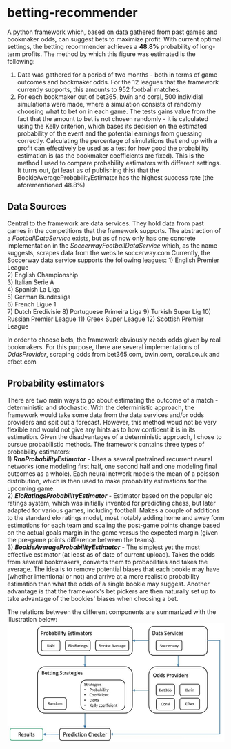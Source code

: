 # betting-recommender
A python framework which, based on data gathered from past games and bookmaker odds, can suggest bets to maximize profit. With current optimal settings, the betting recommender achieves a **48.8%** probability of long-term profits. The method by which this figure was estimated is the following:
  1) Data was gathered for a period of two months - both in terms of game outcomes and bookmaker odds. For the 12 leagues that the framework currently supports, this amounts to 952 football matches.
  2) For each bookmaker out of bet365, bwin and coral, 500 individial simulations were made, where a simulation consists of randomly choosing what to bet on in each game. The tests gains value from the fact that the amount to bet is not chosen randomly - it is calculated using the Kelly criterion, which bases its decision on the estimated probability of the event and the potential earnings from guessing correctly. Calculating the percentage of simulations that end up with a profit can effectively be used as a test for how good the probability estimation is (as the bookmaker coefficients are fixed). This is the method I used to compare probability estimators with different settings. It turns out, (at least as of publishing this) that the BookieAverageProbabilityEstimator has the highest success rate (the aforementioned 48.8%)

## Data Sources
  Central to the framework are data services. They hold data from past games in the competitions that the framework supports.
The abstraction of a *FootballDataService* exists, but as of now only has one concrete implementation in the *SoccerwayFootballDataService* which, as the name suggests, scrapes data from the website soccerway.com
  Currently, the Soccerway data service supports the following leagues:
    1) English Premier League         
    2) English Championship               
    3) Italian Serie A                  
    4) Spanish La Liga                    
    5) German Bundesliga                
    6) French Ligue 1                 
    7) Dutch Eredivisie
    8) Portuguese Primeira Liga
    9) Turkish Super Lig
    10) Russian Premier League
    11) Greek Super League
    12) Scottish Premier League
    
  In order to choose bets, the framework obviously needs odds given by real bookmakers. For this purpose, there are several implementations of *OddsProvider*, scraping odds from bet365.com, bwin.com, coral.co.uk and efbet.com
 
 ## Probability estimators
  There are two main ways to go about estimating the outcome of a match - deterministic and stochastic. With the deterministic approach, the framework would take some data from the data services and/or odds providers and spit out a forecast. However, this method woud not be very flexible and would not give any hints as to how confident it is in its estimation.
  Given the disadvantages of a deterministic approach, I chose to pursue probabilistic methods. The framework contains three types of probability estimators:\
    1) ***RnnProbabilityEstimator*** - Uses a several pretrained recurrent neural networks (one modeling first half, one second half and one modeling final outcomes as a whole). Each neural network models the mean of a poisson distribution, which is then used to make probability estimations for the upcoming game.\
    2) ***EloRatingsProbabilityEstimator*** - Estimator based on the popular elo ratings system, which was initially invented for predicting chess, but later adapted for various games, including football. Makes a couple of additions to the standard elo ratings model, most notably adding home and away form estimations for each team and scaling the post-game points change based on the actual goals margin in the game versus the expected margin (given the pre-game points difference between the teams).\
    3) ***BookieAverageProbabilityEstimator*** - The simplest yet the most effective estimator (at least as of date of current upload). Takes the odds from several bookmakers, converts them to probabilities and takes the average. The idea is to remove potential biases that each bookie may have (whether intentional or not) and arrive at a more realistic probability estimation than what the odds of a single bookie may suggest. Another advantage is that the framework's bet pickers are then naturally set up to take advantage of the bookies' biases when choosing a bet.
    
  The relations between the different components are summarized with the illustration below:
![Component Relations](/images/component-relations.jpg)
